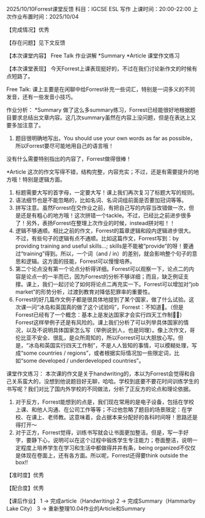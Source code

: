 2025/10/10Forrest课堂反馈
科目：IGCSE ESL 写作
上课时间：20:00-22:00
上次作业布置时间：2025/10/04

【完成情况】优秀

【存在问题】见下文反馈

【本次课堂内容】
Free Talk
作业讲解
*Summary
*Article
课堂作文练习

【本次课堂表现】
今天Forrest上课表现挺好的，不过在我们讨论新作文的时候有点短路了。

Free Talk:
课上主要是在闲聊中给Forrest补充一些词汇，特别是一词多义的不同发音，还有一些发音小技巧。

作业分析：
*Summary
做了这么多summary练习，Forrest已经能很好地根据题目要求总结出文章内容。这几次summary虽然在内容上没问题，但是在表达上又要多加注意了。
1. 题目很明确地写出，You should use your own words as far as possible，所以Forrest要尽可能地用自己的语言哦！

没有什么需要特别指出的内容了，Forrest做得很棒！

*Article
这次的作文写得不错，结构完整，内容充实；不过，还是有需要提升的地方哦！特别是逻辑方面。
1. 标题需要大写的首字母，一定要大写！课上我们再次复习了标题大写的规则。
2. 语法细节也是不能忽略的，比如名词、名词词组前面是否要加冠词等等。
3. 拼写注意。虽然Forrest在交作业之前，有把自己写的内容当改错做一次，但是还是有粗心的地方哦！这次拼错一个tackle。不过，已经比之前进步很多了！另外，表扬Forrest在整理上次作业的时候，instead拼对啦！！
4. 逻辑不够通顺。相比之前的作文，Forrest的篇章逻辑和段内逻辑进步很大。不过，有些句子的逻辑有点不通顺。比如这篇作文，Forrest写到：by providing training and useful skills…; skills是不能被“provide”的呀！要通过“training”得到。所以，一个词（and / in）的差别，就会影响整个句子的意思和逻辑。这方面的技能，Forrest可以慢慢培养。
5. 第二个论点没有第一个论点分析得详细。Forrest可以观察一下，论点二的内容是论点一的一半而已，因为Forrest的分析不够详细；而且，缺乏例证支撑。课上，我们一起讨论了如何将论点二再充实一下。Forrest可以增加对“job market”的形势分析，过渡到教育对降低犯罪率的重要性。
6. Forrest的好几篇作文例子都是很具体地提到了某个国家，做了什么试验。这次课一问“冰岛和英国真的做了这个试验吗”，Forrest：不知道🤣。（但是Forrest已经有了一个概念：基本上是发达国家才会实行四天工作制👍🏻）Forrest这样举例子还是有风险的。课上我们分析了可以列举具体国家的情况，以及不说明具体国家怎么写（举例说到人，也是同理）。像上次作文，哥伦比亚不安全、很乱，是众所周知的，所以Forrest可以大胆放心写。但是，“冰岛和英国实行四天工作制”，不是人人皆知的事情，可以模糊处理，写成“some countries / regions”，或者根据实际情况加一些限定词，比如“some developed / underdeveloped countries”。
 
 课堂作文练习：
本次课的作文是关于handwriting的，本以为Forrest会觉得和自己关系蛮大的，没想到他说题目好无聊，哈哈。学校到底要不要花时间训练学生的书写呢？我们对比了国内外学校的不同做法，分析了正反方的论点和理论依据。
1. 对于反方，Forrest能想到的点是，我们现在常用的是电子设备，包括在学校上课、和他人沟通、在公司工作等等；不过他忽略了题目的场景限定：在学校、在课上、老师教。这意味着，会占据本来分配好的各科时间呀！思路还是得打开～
2. 对于正方，Forrest觉得，训练书写就会让书面更加整洁。但是，写一手好字，要静下心，说明可以在这个过程中锻炼学生专注能力；卷面整洁，说明一定程度上培养学生在学习和生活中都做得井井有条，being organized不仅仅是体现在卷面上，还有各方面。所以呢，Forrest还得要think outside the box!!

【准时度】优秀

【配合度】优秀

【课后作业】
1 -> 完成article（Handwriting)
2 -> 完成Summary（Hammarby Lake City）
3 -> 重新整理10.04作业的Article和Summary
